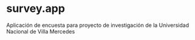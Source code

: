 # survey.app
Aplicación de encuesta para proyecto de investigación de la Universidad Nacional de Villa Mercedes

